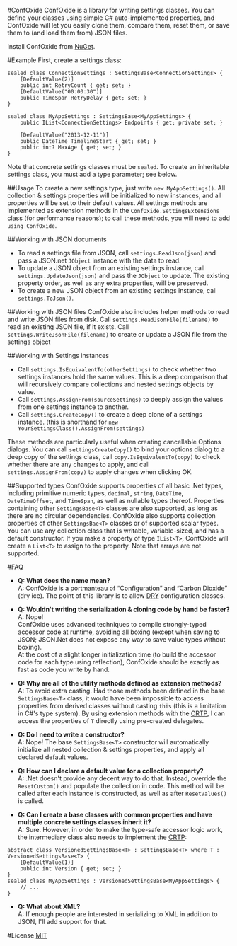 #ConfOxide
ConfOxide is a library for writing settings classes.  You can define your classes using simple C# auto-implemented properties, and ConfOxide will let you easily clone them, compare them, reset them, or save them to (and load them from) JSON files.

Install ConfOxide from [NuGet](https://www.nuget.org/packages/ConfOxide/).

#Example
First, create a settings class:

```CSharp
sealed class ConnectionSettings : SettingsBase<ConnectionSettings> {
	[DefaultValue(2)]
	public int RetryCount { get; set; }
	[DefaultValue("00:00:30")]
	public TimeSpan RetryDelay { get; set; }
}

sealed class MyAppSettings : SettingsBase<MyAppSettings> {
	public IList<ConnectionSettings> Endpoints { get; private set; }

	[DefaultValue("2013-12-11")]
	public DateTime TimelineStart { get; set; }
	public int? MaxAge { get; set; }
}
```

Note that concrete settings classes must be `sealed`.  To create an inheritable settings class, you must add a type parameter; see below.

##Usage
To create a new settings type, just write `new MyAppSettings()`.  All collection & settings properties will be initialized to new instances, and all properties will be set to their default values.  All settings methods are implemented as extension methods in the `ConfOxide.SettingsExtensions` class (for performance reasons); to call these methods, you will need to add `using ConfOxide`.

##Working with JSON documents
 - To read a settings file from JSON, call `settings.ReadJson(json)` and pass a JSON.net `JObject` instance with the data to read.
 - To update a JSON object from an existing settings instance, call `settings.UpdateJson(json)` and pass the `JObject` to update.  The existing property order, as well as any extra properties, will be preserved.
 - To create a new JSON object from an existing settings instance, call `settings.ToJson()`.

##Working with JSON files
ConfOxide also includes helper methods to read and write JSON files from disk.  Call `settings.ReadJsonFile(filename)` to read an existing JSON file, if it exists.  Call `settings.WriteJsonFile(filename)` to create or update a JSON file from the settings object

##Working with Settings instances
 - Call `settings.IsEquivalentTo(otherSettings)` to check whether two settings instances hold the same values.  This is a deep comparison that will recursively compare collections and nested settings objects by value.
 - Call `settings.AssignFrom(sourceSettings)` to deeply assign the values from one settings instance to another.
 - Call `settings.CreateCopy()` to create a deep clone of a settings instance.  (this is shorthand for `new YourSettingsClass().AssignFrom(settings)`

These methods are particularly useful when creating cancellable Options dialogs.  You can call `settingsCreateCopy()` to bind your options dialog to a deep copy of the settings class, call `copy.IsEquivalentTo(copy)` to check whether there are any changes to apply, and call `settings.AssignFrom(copy)` to apply changes when clicking OK.

##Supported types
ConfOxide supports properties of all basic .Net types, including primitive numeric types, `decimal`, `string`, `DateTime`, `DateTimeOffset`, and `TimeSpan`, as well as nullable types thereof.
Properties containing other `SettingsBase<T>` classes are also supported, as long as there are no circular dependencies.
ConfOxide also supports collection properties of other `SettingsBae<T>` classes or of supported scalar types.  You can use any collection class that is writable, variable-sized, and has a default constructor.  If you make a property of type `IList<T>`, ConfOxide will create a `List<T>` to assign to the property.  Note that arrays are not supported.

#FAQ
 - **Q: What does the name mean?**<br />
     A: ConfOxide is a portmanteau of &ldquo;Configuration&rdquo; and &ldquo;Carbon Dioxide&rdquo; (dry ice).  The point of this library is to allow [DRY](http://en.wikipedia.org/wiki/Don't_repeat_yourself "Don't Repeat Yourself") configuration classes.

 - **Q: Wouldn't writing the serialization & cloning code by hand be faster?**<br />
     A: Nope!  
   ConfOxide uses advanced techniques to compile strongly-typed accessor code at runtime, avoiding all boxing (except when saving to JSON; JSON.Net does not expose any way to save value types without boxing).  
At the cost of a slight longer initialization time (to build the accessor code for each type using reflection), ConfOxide should be exactly as fast as code you write by hand.

 - **Q: Why are all of the utility methods defined as extension methods?**<br />
     A: To avoid extra casting.  Had those methods been defined in the base `SettingsBase<T>` class, it would have been impossible to access properties from derived classes without casting `this` (this is a limitation in C#'s type system).  By using extension methods with the [CRTP](http://en.wikipedia.org/wiki/Curiously_recurring_template_pattern "Curiously recurring template pattern"), I can access the properties of `T` directly using pre-created delegates.

 - **Q: Do I need to write a constructor?**<br />
     A: Nope!  The base `SettingsBase<T>` constructor will automatically initialize all nested collection & settings properties, and apply all declared default values.

 - **Q: How can I declare a default value for a collection property?**<br />
     A: .Net doesn't provide any decent way to do that.  Instead, override the `ResetCustom()` and populate the collection in code.  This method will be called after each instance is constructed, as well as after `ResetValues()` is called.

 - **Q: Can I create a base classes with common properties and have multiple concrete settings classes inherit it?**<br />
     A: Sure.  However, in order to make the type-safe accessor logic work, the intermediary class also needs to implement the [CRTP](http://en.wikipedia.org/wiki/Curiously_recurring_template_pattern "Curiously recurring template pattern"):
```CSharp
abstract class VersionedSettingsBase<T> : SettingsBase<T> where T : VersionedSettingsBase<T> {
	[DefaultValue(1)]
	public int Version { get; set; }
}
sealed class MyAppSettings : VersionedSettingsBase<MyAppSettings> {
	// ...
}
``` 

 - **Q: What about XML?**<br />
     A: If enough people are interested in serializing to XML in addition to JSON, I'll add support for that.

#License
[MIT](http://opensource.org/licenses/MIT)
